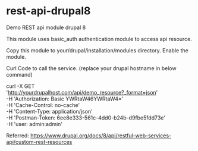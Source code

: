 # rest-api-drupal8
Demo REST api module drupal 8

This module uses basic_auth authentication module to access api resource.

Copy this module to your/drupal/installation/modules directory.
Enable the module.

Curl Code to call the service. (replace your drupal hostname in below command)

curl -X GET \
  'http://yourdrupalhost.com/api/demo_resource?_format=json' \
  -H 'Authorization: Basic YWRtaW46YWRtaW4=' \
  -H 'Cache-Control: no-cache' \
  -H 'Content-Type: application/json' \
  -H 'Postman-Token: 6ee8e333-561c-4dd0-b24b-d9fbe5fdd73e' \
  -H 'user: admin:admin'
  
 Referred: https://www.drupal.org/docs/8/api/restful-web-services-api/custom-rest-resources
